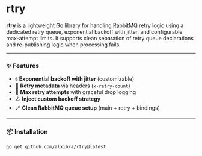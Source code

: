 # rtry

**rtry** is a lightweight Go library for handling RabbitMQ retry logic using a dedicated retry queue, exponential backoff with jitter, and configurable max-attempt limits. It supports clean separation of retry queue declarations and re-publishing logic when processing fails.

---

### ✨ Features

- 🌀 **Exponential backoff with jitter** (customizable)
- 🧠 **Retry metadata** via headers (`x-retry-count`)
- 🚨 **Max retry attempts** with graceful drop logging
- 🪝 **Inject custom backoff strategy**
- 🪄 **Clean RabbitMQ queue setup** (main + retry + bindings)

---

### 📦 Installation

```bash
go get github.com/alxibra/rtry@latest
```
